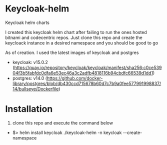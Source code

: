 # Keycloak-helm
Keycloak helm charts

I created this keycloak helm chart after failing to run the ones hosted bitnami and codecentric repos.
Just clone this repo and create the keycloack instance in a desired namespace and you should be good to go

As of creation. I used the latest images of keycloak and postgres
* keycloak: v15.0.2  (https://quay.io/repository/keycloak/keycloak/manifest/sha256:c0ce53904f3b5fabfdc0dfa6e53ec46a3c2adfb4818116b94cbdfc66539d1dd1)
* postgres: v14.0  (https://github.com/docker-library/postgres/blob/db430ccd715678b60d7c7b9a0fee577991998837/14/bullseye/Dockerfile)

# Installation
1) clone this repo and execute the command below

* $> helm install keycloak ./keycloak-helm -n keycloak --create-namespace
